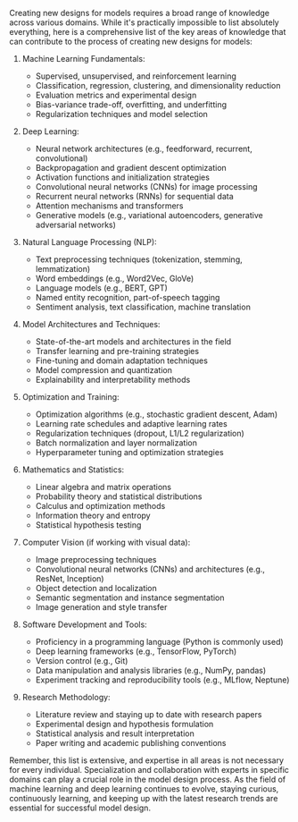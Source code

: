 Creating new designs for models requires a broad range of knowledge across various domains. While it's practically impossible to list absolutely everything, here is a comprehensive list of the key areas of knowledge that can contribute to the process of creating new designs for models:

1. Machine Learning Fundamentals:

   - Supervised, unsupervised, and reinforcement learning
   - Classification, regression, clustering, and dimensionality reduction
   - Evaluation metrics and experimental design
   - Bias-variance trade-off, overfitting, and underfitting
   - Regularization techniques and model selection

2. Deep Learning:

   - Neural network architectures (e.g., feedforward, recurrent, convolutional)
   - Backpropagation and gradient descent optimization
   - Activation functions and initialization strategies
   - Convolutional neural networks (CNNs) for image processing
   - Recurrent neural networks (RNNs) for sequential data
   - Attention mechanisms and transformers
   - Generative models (e.g., variational autoencoders, generative adversarial networks)

3. Natural Language Processing (NLP):

   - Text preprocessing techniques (tokenization, stemming, lemmatization)
   - Word embeddings (e.g., Word2Vec, GloVe)
   - Language models (e.g., BERT, GPT)
   - Named entity recognition, part-of-speech tagging
   - Sentiment analysis, text classification, machine translation

4. Model Architectures and Techniques:

   - State-of-the-art models and architectures in the field
   - Transfer learning and pre-training strategies
   - Fine-tuning and domain adaptation techniques
   - Model compression and quantization
   - Explainability and interpretability methods

5. Optimization and Training:

   - Optimization algorithms (e.g., stochastic gradient descent, Adam)
   - Learning rate schedules and adaptive learning rates
   - Regularization techniques (dropout, L1/L2 regularization)
   - Batch normalization and layer normalization
   - Hyperparameter tuning and optimization strategies

6. Mathematics and Statistics:

   - Linear algebra and matrix operations
   - Probability theory and statistical distributions
   - Calculus and optimization methods
   - Information theory and entropy
   - Statistical hypothesis testing

7. Computer Vision (if working with visual data):

   - Image preprocessing techniques
   - Convolutional neural networks (CNNs) and architectures (e.g., ResNet, Inception)
   - Object detection and localization
   - Semantic segmentation and instance segmentation
   - Image generation and style transfer

8. Software Development and Tools:

   - Proficiency in a programming language (Python is commonly used)
   - Deep learning frameworks (e.g., TensorFlow, PyTorch)
   - Version control (e.g., Git)
   - Data manipulation and analysis libraries (e.g., NumPy, pandas)
   - Experiment tracking and reproducibility tools (e.g., MLflow, Neptune)

9. Research Methodology:

   - Literature review and staying up to date with research papers
   - Experimental design and hypothesis formulation
   - Statistical analysis and result interpretation
   - Paper writing and academic publishing conventions

Remember, this list is extensive, and expertise in all areas is not necessary for every individual. Specialization and collaboration with experts in specific domains can play a crucial role in the model design process. As the field of machine learning and deep learning continues to evolve, staying curious, continuously learning, and keeping up with the latest research trends are essential for successful model design.
